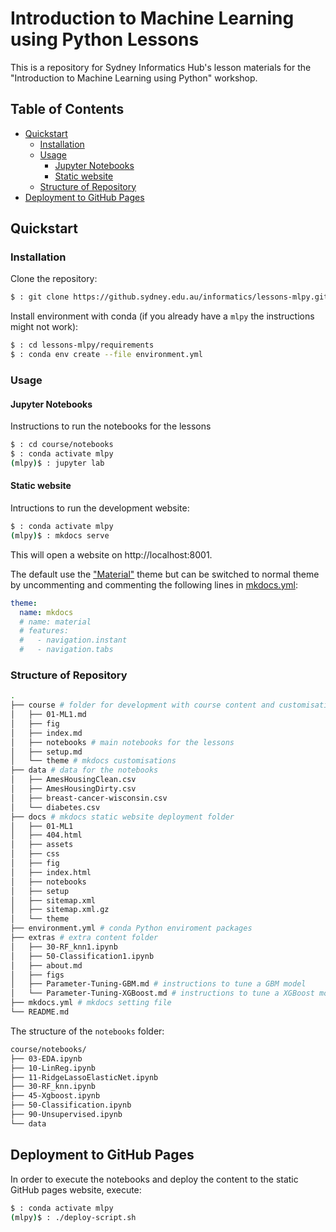# Introduction to Machine Learning using Python Lessons

This is a repository for Sydney Informatics Hub's lesson materials for the "Introduction to Machine Learning using Python" workshop.

## Table of Contents

- [Quickstart](#quickstart)
  * [Installation](#installation)
  * [Usage](#usage)
    + [Jupyter Notebooks](#jupyter-notebooks)
    + [Static website](#static-website)
  * [Structure of Repository](#structure-of-repository)
- [Deployment to GitHub Pages](#deployment-to-github-pages)

## Quickstart

### Installation

Clone the repository:

```bash
$ : git clone https://github.sydney.edu.au/informatics/lessons-mlpy.git
```

Install environment with conda (if you already have a `mlpy` the instructions might not work):

```bash
$ : cd lessons-mlpy/requirements
$ : conda env create --file environment.yml
```

### Usage

#### Jupyter Notebooks

Instructions to run the notebooks for the lessons

```bash
$ : cd course/notebooks
$ : conda activate mlpy
(mlpy)$ : jupyter lab
```

#### Static website

Intructions to run the development website:

```bash
$ : conda activate mlpy
(mlpy)$ : mkdocs serve
```

This will open a website on http://localhost:8001.

The default use the ["Material"](https://squidfunk.github.io/mkdocs-material/) theme but can be switched to normal theme by uncommenting and commenting the following lines in [mkdocs.yml](./mkdocs.yml):

```yaml
theme:
  name: mkdocs
  # name: material
  # features:
  #   - navigation.instant
  #   - navigation.tabs
```

### Structure of Repository

```bash
.
├── course # folder for development with course content and customisations
│   ├── 01-ML1.md
│   ├── fig
│   ├── index.md
│   ├── notebooks # main notebooks for the lessons
│   ├── setup.md
│   └── theme # mkdocs customisations
├── data # data for the notebooks
│   ├── AmesHousingClean.csv
│   ├── AmesHousingDirty.csv
│   ├── breast-cancer-wisconsin.csv
│   └── diabetes.csv
├── docs # mkdocs static website deployment folder
│   ├── 01-ML1
│   ├── 404.html
│   ├── assets
│   ├── css
│   ├── fig
│   ├── index.html
│   ├── notebooks
│   ├── setup
│   ├── sitemap.xml
│   ├── sitemap.xml.gz
│   └── theme
├── environment.yml # conda Python enviroment packages
├── extras # extra content folder
│   ├── 30-RF_knn1.ipynb
│   ├── 50-Classification1.ipynb
│   ├── about.md
│   ├── figs
│   ├── Parameter-Tuning-GBM.md # instructions to tune a GBM model
│   └── Parameter-Tuning-XGBoost.md # instructions to tune a XGBoost model
├── mkdocs.yml # mkdocs setting file
└── README.md
```

The structure of the `notebooks` folder:

```bash
course/notebooks/
├── 03-EDA.ipynb
├── 10-LinReg.ipynb
├── 11-RidgeLassoElasticNet.ipynb
├── 30-RF_knn.ipynb
├── 45-Xgboost.ipynb
├── 50-Classification.ipynb
├── 90-Unsupervised.ipynb
└── data
```

## Deployment to GitHub Pages

In order to execute the notebooks and deploy the content to the static GitHub pages website, execute:

```bash
$ : conda activate mlpy
(mlpy)$ : ./deploy-script.sh
```
